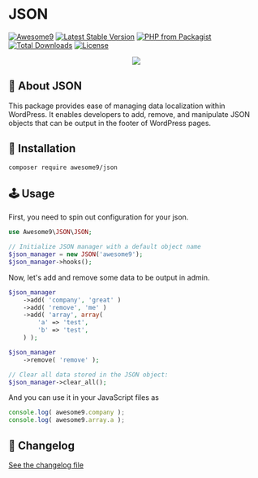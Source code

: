 # JSON

[![Awesome9](https://img.shields.io/badge/Awesome-9-brightgreen)](https://awesome9.co)
[![Latest Stable Version](https://poser.pugx.org/awesome9/json/v/stable)](https://packagist.org/packages/awesome9/json)
[![PHP from Packagist](https://img.shields.io/packagist/php-v/awesome9/json.svg)](https://packagist.org/packages/awesome9/json)
[![Total Downloads](https://poser.pugx.org/awesome9/json/downloads)](https://packagist.org/packages/awesome9/json)
[![License](https://poser.pugx.org/awesome9/json/license)](https://packagist.org/packages/awesome9/json)

<p align="center">
	<img src="https://img.icons8.com/nolan/256/json.png"/>
</p>

## 📃 About JSON

This package provides ease of managing data localization within WordPress. It enables developers to add, remove, and manipulate JSON objects that can be output in the footer of WordPress pages.


## 💾 Installation

``` bash
composer require awesome9/json
```

## 🕹 Usage

First, you need to spin out configuration for your json.

```php
use Awesome9\JSON\JSON;

// Initialize JSON manager with a default object name
$json_manager = new JSON('awesome9');
$json_manager->hooks();
```

Now, let's add and remove some data to be output in admin.

```php
$json_manager
	->add( 'company', 'great' )
	->add( 'remove', 'me' )
	->add( 'array', array(
		'a' => 'test',
		'b' => 'test',
	) );

$json_manager
	->remove( 'remove' );

// Clear all data stored in the JSON object:
$json_manager->clear_all();
```

And you can use it in your JavaScript files as
```js
console.log( awesome9.company );
console.log( awesome9.array.a );
```

## 📖 Changelog

[See the changelog file](./CHANGELOG.md)
